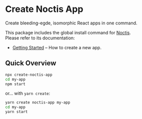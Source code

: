 # Create Noctis App

Create bleeding-egde, isomorphic React apps in one command.

This package includes the global install command for [Noctis](https://github.com/nehrdani/noctis).<br>
Please refer to its documentation:

* [Getting Started](https://github.com/nehrdani/noctis/blob/master/README.md) – How to create a new app.

## Quick Overview

```sh
npx create-noctis-app
cd my-app
npm start
```

or... with `yarn create`:

```sh
yarn create noctis-app my-app
cd my-app
yarn start
```
